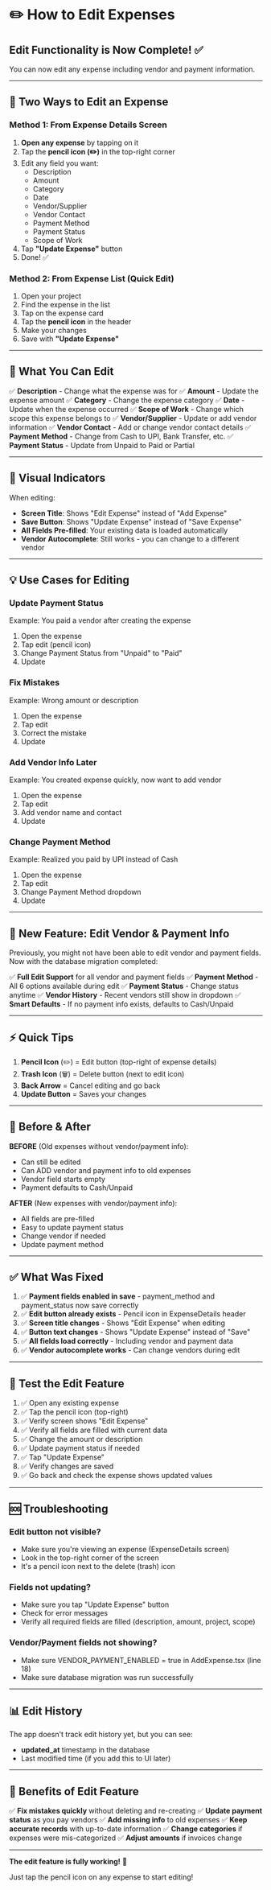 # ✏️ How to Edit Expenses

## Edit Functionality is Now Complete! ✅

You can now edit any expense including vendor and payment information.

---

## 🎯 Two Ways to Edit an Expense

### Method 1: From Expense Details Screen

1. **Open any expense** by tapping on it
2. Tap the **pencil icon (✏️)** in the top-right corner
3. Edit any field you want:
   - Description
   - Amount
   - Category
   - Date
   - Vendor/Supplier
   - Vendor Contact
   - Payment Method
   - Payment Status
   - Scope of Work
4. Tap **"Update Expense"** button
5. Done! ✅

### Method 2: From Expense List (Quick Edit)

1. Open your project
2. Find the expense in the list
3. Tap on the expense card
4. Tap the **pencil icon** in the header
5. Make your changes
6. Save with **"Update Expense"**

---

## 📝 What You Can Edit

✅ **Description** - Change what the expense was for
✅ **Amount** - Update the expense amount
✅ **Category** - Change the expense category
✅ **Date** - Update when the expense occurred
✅ **Scope of Work** - Change which scope this expense belongs to
✅ **Vendor/Supplier** - Update or add vendor information
✅ **Vendor Contact** - Add or change vendor contact details
✅ **Payment Method** - Change from Cash to UPI, Bank Transfer, etc.
✅ **Payment Status** - Update from Unpaid to Paid or Partial

---

## 🎨 Visual Indicators

When editing:
- **Screen Title**: Shows "Edit Expense" instead of "Add Expense"
- **Save Button**: Shows "Update Expense" instead of "Save Expense"
- **All Fields Pre-filled**: Your existing data is loaded automatically
- **Vendor Autocomplete**: Still works - you can change to a different vendor

---

## 💡 Use Cases for Editing

### Update Payment Status
Example: You paid a vendor after creating the expense
1. Open the expense
2. Tap edit (pencil icon)
3. Change Payment Status from "Unpaid" to "Paid"
4. Update

### Fix Mistakes
Example: Wrong amount or description
1. Open the expense
2. Tap edit
3. Correct the mistake
4. Update

### Add Vendor Info Later
Example: You created expense quickly, now want to add vendor
1. Open the expense
2. Tap edit
3. Add vendor name and contact
4. Update

### Change Payment Method
Example: Realized you paid by UPI instead of Cash
1. Open the expense
2. Tap edit
3. Change Payment Method dropdown
4. Update

---

## 🚀 New Feature: Edit Vendor & Payment Info

Previously, you might not have been able to edit vendor and payment fields. Now with the database migration completed:

✅ **Full Edit Support** for all vendor and payment fields
✅ **Payment Method** - All 6 options available during edit
✅ **Payment Status** - Change status anytime
✅ **Vendor History** - Recent vendors still show in dropdown
✅ **Smart Defaults** - If no payment info exists, defaults to Cash/Unpaid

---

## ⚡ Quick Tips

1. **Pencil Icon** (✏️) = Edit button (top-right of expense details)
2. **Trash Icon** (🗑️) = Delete button (next to edit icon)
3. **Back Arrow** = Cancel editing and go back
4. **Update Button** = Saves your changes

---

## 🔄 Before & After

**BEFORE** (Old expenses without vendor/payment info):
- Can still be edited
- Can ADD vendor and payment info to old expenses
- Vendor field starts empty
- Payment defaults to Cash/Unpaid

**AFTER** (New expenses with vendor/payment info):
- All fields are pre-filled
- Easy to update payment status
- Change vendor if needed
- Update payment method

---

## ✅ What Was Fixed

1. ✅ **Payment fields enabled in save** - payment_method and payment_status now save correctly
2. ✅ **Edit button already exists** - Pencil icon in ExpenseDetails header
3. ✅ **Screen title changes** - Shows "Edit Expense" when editing
4. ✅ **Button text changes** - Shows "Update Expense" instead of "Save"
5. ✅ **All fields load correctly** - Including vendor and payment data
6. ✅ **Vendor autocomplete works** - Can change vendors during edit

---

## 🎯 Test the Edit Feature

1. ✅ Open any existing expense
2. ✅ Tap the pencil icon (top-right)
3. ✅ Verify screen shows "Edit Expense"
4. ✅ Verify all fields are filled with current data
5. ✅ Change the amount or description
6. ✅ Update payment status if needed
7. ✅ Tap "Update Expense"
8. ✅ Verify changes are saved
9. ✅ Go back and check the expense shows updated values

---

## 🆘 Troubleshooting

### Edit button not visible?
- Make sure you're viewing an expense (ExpenseDetails screen)
- Look in the top-right corner of the screen
- It's a pencil icon next to the delete (trash) icon

### Fields not updating?
- Make sure you tap "Update Expense" button
- Check for error messages
- Verify all required fields are filled (description, amount, project, scope)

### Vendor/Payment fields not showing?
- Make sure VENDOR_PAYMENT_ENABLED = true in AddExpense.tsx (line 18)
- Make sure database migration was run successfully

---

## 📊 Edit History

The app doesn't track edit history yet, but you can see:
- **updated_at** timestamp in the database
- Last modified time (if you add this to UI later)

---

## 🎉 Benefits of Edit Feature

✅ **Fix mistakes quickly** without deleting and re-creating
✅ **Update payment status** as you pay vendors
✅ **Add missing info** to old expenses
✅ **Keep accurate records** with up-to-date information
✅ **Change categories** if expenses were mis-categorized
✅ **Adjust amounts** if invoices change

---

**The edit feature is fully working!** 🚀

Just tap the pencil icon on any expense to start editing!
